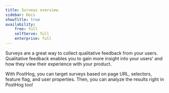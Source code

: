 ```yaml
---
title: Surveys overview
sidebar: Docs
showTitle: true
availability:
    free: full
    selfServe: full
    enterprise: full
---
```


Surveys are a great way to collect qualitative feedback from your users. Qualitative feedback enables you to gain more insight into your users' and how they view their experience with your product.

With PostHog, you can target surveys based on page URL, selectors, feature flag, and user properties. Then, you can analyze the results right in PostHog too!


